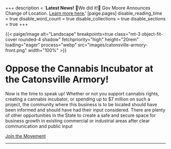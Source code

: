 +++
description = '**Latest News!**  &#127881;We did it!&#127881; Gov Moore Announces Change of Location. [Learn more here.](/updates/we-did-it/)'
[paige.pages]
disable_reading_time = true
disable_word_count = true
disable_collections = true
disable_sections = true
+++

{{< paige/image alt="Landscape" breakpoints=true class="mt-3 object-fit-cover rounded-4 shadow" fetchpriority="high" height="20rem" loading="eager" process="webp" src="images/catonsville-armory-front.png" width="100%" >}}

<h1 class="fw-bold h1 text-center" style="margin-top: 2rem">Oppose the Cannabis Incubator at the Catonsville Armory!</h1>

<div class="container-fluid">
    <div class="justify-content-center row">
        <div class="col col-auto col-lg-8 px-0">
            <p class="lead mb-0 text-center">Now is the time to speak up! Whether or not you support cannabis rights, creating a cannabis incubator, or spending up to $7 million on such a project, the community where this business is to be located should have been informed and should have had their input considered. There are plenty of other opportunities in the State to create a safe and secure space for business growth in existing commercial or industrial areas after clear communication and public input</p>
        </div>
    </div>
</div>

<p class="lead text-center">
    <a href="https://www.change.org/p/oppose-the-cannabis-incubator-near-catonsville-elementary-school" target="_blank">Join the Movement</a>
</p>

---
